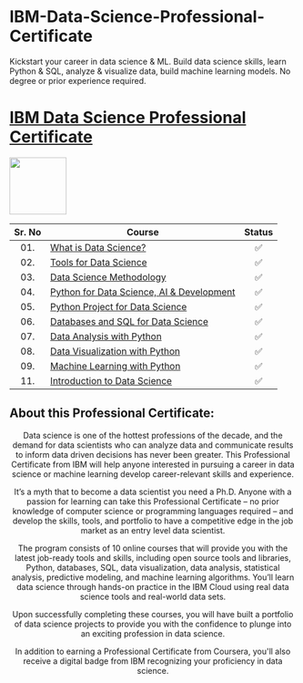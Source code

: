 # IBM-Data-Science-Professional-Certificate
 Kickstart your career in data science & ML. Build data science skills, learn Python & SQL, analyze & visualize data, build machine learning models. No degree or prior experience required.


# [IBM Data Science Professional Certificate](https://www.coursera.org/professional-certificates/ibm-data-science)

<img height="100" src="https://user-images.githubusercontent.com/67054356/132362689-31859a26-5d52-4eff-a4c4-ee6a8fd2f16c.png">

| Sr. No | Course                                                               |Status|
|:------:|----------------------------------------------------------------------------|:--:|
| 01.     | [What is Data Science?](https://github.com/ndohvich/IBM-Data-Science-Professional-Certificate/blob/main/certificates/01-What%20is%20Data%20Science.pdf)|✅|
| 02.     | [Tools for Data Science](https://github.com/ndohvich/IBM-Data-Science-Professional-Certificate/blob/main/certificates/02-Tools%20for%20Data%20Science.pdf)|✅|
| 03.     | [Data Science Methodology](https://github.com/ndohvich/IBM-Data-Science-Professional-Certificate/blob/main/certificates/03-Data%20Science%20Methodology.pdf)|✅|
| 04.     | [Python for Data Science, AI & Development](https://github.com/ndohvich/IBM-Data-Science-Professional-Certificate/blob/main/certificates/04-Python%20for%20Data%20Science%2C%20AI%20%26%20Development.pdf)|✅|
| 05.     | [Python Project for Data Science](https://github.com/ndohvich/IBM-Data-Science-Professional-Certificate/blob/main/certificates/05-Python%20Project%20for%20Data%20Science.pdf)|✅|   
| 06.     | [Databases and SQL for Data Science](https://github.com/ndohvich/IBM-Data-Science-Professional-Certificate/blob/main/certificates/06-Databases%20and%20SQL%20for%20Data%20Science%20with%20Python.pdf) 									    |✅|
| 07.     | [Data Analysis with Python](https://github.com/ndohvich/IBM-Data-Science-Professional-Certificate/blob/main/certificates/07-Data%20analysis%20with%20Python.pdf)                   							|✅|
| 08.     | [Data Visualization with Python](https://github.com/ndohvich/IBM-Data-Science-Professional-Certificate/blob/main/certificates/08-Data%20Visualization%20with%20Python.pdf)         								  |✅| 
| 09.     | [Machine Learning with Python](https://github.com/ndohvich/IBM-Data-Science-Professional-Certificate/blob/main/certificates/09-Machine%20Learning%20with%20Python.pdf)                                      |✅| 
| 11.     | [Introduction to Data Science](https://github.com/ndohvich/IBM-Data-Science-Professional-Certificate/blob/main/certificates/Introduction%20to%20Data%20Science.pdf)         								  |✅| 



## About this Professional Certificate:
<center>Data science is one of the hottest professions of the decade, and the demand for data scientists who can analyze data and communicate results to inform data driven decisions has never been greater. This Professional Certificate from IBM will help anyone interested in pursuing a career in data science or machine learning develop career-relevant skills and experience. 

It’s a myth that to become a data scientist you need a Ph.D. Anyone with a passion for learning can take this Professional Certificate – no prior knowledge of computer science or programming languages required – and develop the skills, tools, and portfolio to have a competitive edge in the job market as an entry level data scientist.

The program consists of 10 online courses that will provide you with the latest job-ready tools and skills, including open source tools and libraries, Python, databases, SQL, data visualization, data analysis, statistical analysis, predictive modeling, and machine learning algorithms. You’ll learn data science through hands-on practice in the IBM Cloud using real data science tools and real-world data sets.

Upon successfully completing these courses, you will have built a portfolio of data science projects to provide you with the confidence to plunge into an exciting profession in data science.

In addition to earning a Professional Certificate from Coursera, you'll also receive a digital badge from IBM recognizing your proficiency in data science. 
</center>
